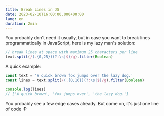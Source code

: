 ```yaml
---
title: Break Lines in JS
date: 2023-02-10T16:00:00.000+00:00
lang: en
duration: 2min
---
```


You probably don't need it usually, but in case you want to break lines programmatically in JavaScript, here is my lazy man's solution:

<!-- eslint-skip -->

```js
// break lines at space with maximum 25 characters per line
text.split(/(.{0,25})(?:\s|$)/g).filter(Boolean)
```

A quick example:

```js
const text = 'A quick brown fox jumps over the lazy dog.'
const lines = text.split(/(.{0,16})(?:\s|$)/g).filter(Boolean)

console.log(lines)
// ['A quick brown', 'fox jumps over', 'the lazy dog.']
```

You probably see a few edge cases already. But come on, it's just one line of code :P
